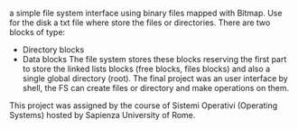 a simple file system interface using binary files mapped with Bitmap. Use for the disk a txt file where store the files or directories.
There are two blocks of type: 
- Directory blocks
- Data blocks
The file system stores these blocks reserving the first part to store the linked lists blocks (free blocks, files blocks) and
also a single global directory (root).
The final project was an user interface by shell, the FS can create files or directory and make operations on them.

This project was assigned by the course of Sistemi Operativi (Operating Systems) hosted by Sapienza University of Rome.

